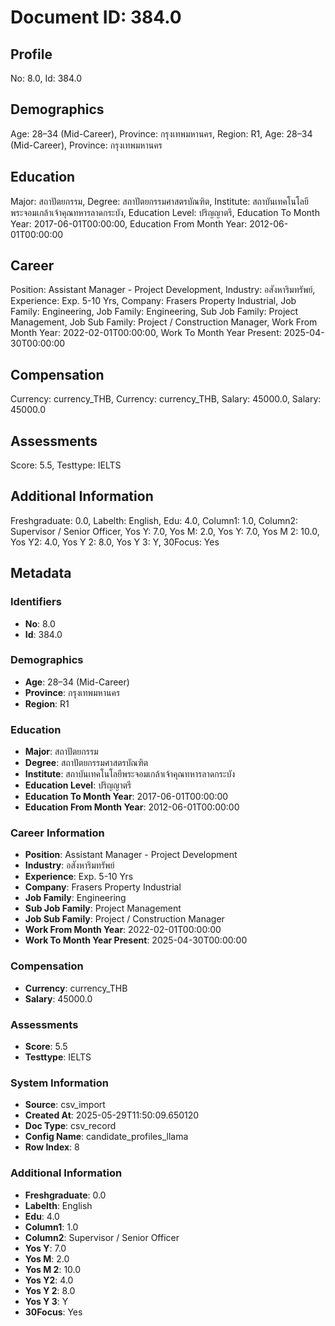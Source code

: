 # Document ID: 384.0

## Profile

No: 8.0, Id: 384.0

## Demographics

Age: 28–34   (Mid-Career), Province: กรุงเทพมหานคร, Region: R1, Age: 28–34   (Mid-Career), Province: กรุงเทพมหานคร

## Education

Major: สถาปัตยกรรม, Degree: สถาปัตยกรรมศาสตรบัณฑิต, Institute: สถาบันเทคโนโลยีพระจอมเกล้าเจ้าคุณทหารลาดกระบัง, Education Level: ปริญญาตรี, Education To Month Year: 2017-06-01T00:00:00, Education From Month Year: 2012-06-01T00:00:00

## Career

Position: Assistant Manager - Project Development, Industry: อสังหาริมทรัพย์, Experience: Exp. 5-10 Yrs, Company: Frasers Property Industrial, Job Family: Engineering, Job Family: Engineering, Sub Job Family: Project Management, Job Sub Family: Project / Construction Manager, Work From Month Year: 2022-02-01T00:00:00, Work To Month Year Present: 2025-04-30T00:00:00

## Compensation

Currency: currency_THB, Currency: currency_THB, Salary: 45000.0, Salary: 45000.0

## Assessments

Score: 5.5, Testtype: IELTS

## Additional Information

Freshgraduate: 0.0, Labelth: English, Edu: 4.0, Column1: 1.0, Column2: Supervisor / Senior Officer, Yos Y: 7.0, Yos M: 2.0, Yos Y: 7.0, Yos M 2: 10.0, Yos Y2: 4.0, Yos Y 2: 8.0, Yos Y 3: Y, 30Focus: Yes

## Metadata

### Identifiers

- **No**: 8.0
- **Id**: 384.0

### Demographics

- **Age**: 28–34   (Mid-Career)
- **Province**: กรุงเทพมหานคร
- **Region**: R1

### Education

- **Major**: สถาปัตยกรรม
- **Degree**: สถาปัตยกรรมศาสตรบัณฑิต
- **Institute**: สถาบันเทคโนโลยีพระจอมเกล้าเจ้าคุณทหารลาดกระบัง
- **Education Level**: ปริญญาตรี
- **Education To Month Year**: 2017-06-01T00:00:00
- **Education From Month Year**: 2012-06-01T00:00:00

### Career Information

- **Position**: Assistant Manager - Project Development
- **Industry**: อสังหาริมทรัพย์
- **Experience**: Exp. 5-10 Yrs
- **Company**: Frasers Property Industrial
- **Job Family**: Engineering
- **Sub Job Family**: Project Management
- **Job Sub Family**: Project / Construction Manager
- **Work From Month Year**: 2022-02-01T00:00:00
- **Work To Month Year Present**: 2025-04-30T00:00:00

### Compensation

- **Currency**: currency_THB
- **Salary**: 45000.0

### Assessments

- **Score**: 5.5
- **Testtype**: IELTS

### System Information

- **Source**: csv_import
- **Created At**: 2025-05-29T11:50:09.650120
- **Doc Type**: csv_record
- **Config Name**: candidate_profiles_llama
- **Row Index**: 8

### Additional Information

- **Freshgraduate**: 0.0
- **Labelth**: English
- **Edu**: 4.0
- **Column1**: 1.0
- **Column2**: Supervisor / Senior Officer
- **Yos Y**: 7.0
- **Yos M**: 2.0
- **Yos M 2**: 10.0
- **Yos Y2**: 4.0
- **Yos Y 2**: 8.0
- **Yos Y 3**: Y
- **30Focus**: Yes
